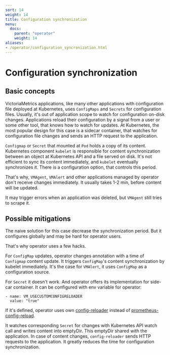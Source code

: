```yaml
---
sort: 14
weight: 14
title: Configuration synchronization
menu:
  docs:
    parent: "operator"
    weight: 14
aliases:
- /operator/configuration_syncronization.html
---
```


# Configuration synchronization

## Basic concepts
VictoriaMetrics applications, like many other applications with configuration file deployed at Kubernetes, uses `ConfigMaps` and `Secrets` for configuration files.
Usually, it's out of application scope to watch for configuration on-disk changes.
Applications reload their configuration by a signal from a user or some other tool, that knows how to watch for updates.
At Kubernetes, the most popular design for this case is a sidecar container, that watches for configuration file changes and sends an HTTP request to the application.

`Configmap` or `Secret` that mounted at `Pod` holds a copy of its content.
Kubernetes component `kubelet` is responsible for content synchronization between an object at Kubernetes API and a file served on disk.
It's not efficient to sync its content immediately, and `kubelet` eventually synchronizes it. There is a configuration option, that controls this period.

That's why, `VMAgent`, `VMAlert` and other applications managed by operator don't receive changes immediately. It usually takes 1-2 min, before content will be updated.

It may trigger errors when an application was deleted, but `VMAgent` still tries to scrape it.

## Possible mitigations

The naive solution for this case decrease the synchronization period. But it configures globally and may be hard for operator users.

That's why operator uses a few hacks.

For `ConfigMap` updates, operator changes annotation with a time of `Configmap` content update. It triggers `ConfigMap`'s content synchronization by kubelet immediately.
It's the case for `VMAlert`, it uses `ConfigMap` as a configuration source.

For `Secret` it doesn't work. And operator offers its implementation for side-car container. It can be configured with env variable for operator:
 ```
 - name: VM_USECUSTOMCONFIGRELOADER
   value: "true"
 ```
If it's defined, operator uses own [config-reloader](https://github.com/exsplashit/operator/tree/master/internal/config-reloader) instead of [prometheus-config-reload](https://github.com/prometheus-operator/prometheus-operator/tree/main/cmd/prometheus-config-reloader).

It watches corresponding `Secret` for changes with Kubernetes API watch call and writes content into emptyDir.
This emptyDir shared with the application.
In case of content changes, `config-reloader` sends HTTP requests to the application.
It greatly reduces the time for configuration synchronization.